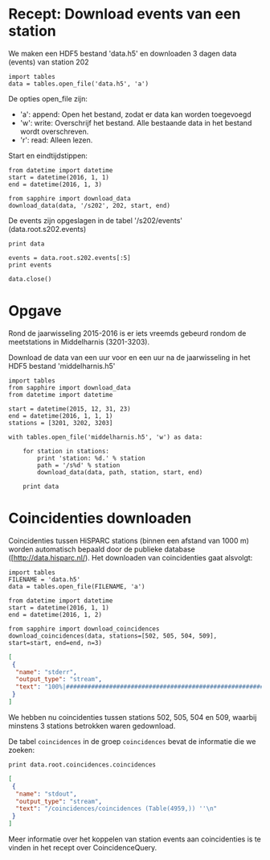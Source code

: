 # Recept: Download events van een station

We maken een HDF5 bestand 'data.h5' en downloaden 3 dagen data (events) van
station 202

```{.python .input  n=1}
import tables
data = tables.open_file('data.h5', 'a')
```

De opties open_file zijn:
- 'a': append: Open het bestand, zodat er data kan worden toegevoegd
- 'w': write: Overschrijf het bestand. Alle bestaande data in het bestand wordt
overschreven.
- 'r': read: Alleen lezen.

Start en eindtijdstippen:

```{.python .input  n=2}
from datetime import datetime
start = datetime(2016, 1, 1)
end = datetime(2016, 1, 3)
```

```{.python .input  n=3}
from sapphire import download_data
download_data(data, '/s202', 202, start, end)
```

De events zijn opgeslagen in de tabel '/s202/events' (data.root.s202.events)

```{.python .input  n=4}
print data
```

```{.python .input  n=5}
events = data.root.s202.events[:5]
print events
```

```{.python .input  n=6}
data.close()
```

# Opgave

Rond de jaarwisseling 2015-2016 is er iets vreemds gebeurd rondom de
meetstations in Middelharnis (3201-3203).

Download de data van een uur voor en een uur na de jaarwisseling in het HDF5
bestand 'middelharnis.h5'

```{.python .input  n=7}
import tables
from sapphire import download_data
from datetime import datetime

start = datetime(2015, 12, 31, 23)
end = datetime(2016, 1, 1, 1)
stations = [3201, 3202, 3203]

with tables.open_file('middelharnis.h5', 'w') as data:

    for station in stations:
        print 'station: %d.' % station
        path = '/s%d' % station
        download_data(data, path, station, start, end)

    print data
```

# Coincidenties downloaden

Coincidenties tussen HiSPARC stations (binnen een afstand van 1000 m) worden
automatisch bepaald door de publieke database ([http://data.hisparc.nl/).
Het downloaden van coincidenties gaat alsvolgt:

```{.python .input  n=5}
import tables
FILENAME = 'data.h5'
data = tables.open_file(FILENAME, 'a')
```

```{.python .input  n=12}
from datetime import datetime
start = datetime(2016, 1, 1)
end = datetime(2016, 1, 2)
```

```{.python .input  n=13}
from sapphire import download_coincidences
download_coincidences(data, stations=[502, 505, 504, 509], start=start, end=end, n=3)
```

```{.json .output n=13}
[
 {
  "name": "stderr",
  "output_type": "stream",
  "text": "100%|#############################################################|Time: 0:00:00\n"
 }
]
```

We hebben nu coincidenties tussen stations 502, 505, 504 en 509, waarbij
minstens 3 stations betrokken waren gedownload.

De tabel `coincidences` in de groep `coincidences` bevat de informatie die we
zoeken:

```{.python .input  n=18}
print data.root.coincidences.coincidences
```

```{.json .output n=18}
[
 {
  "name": "stdout",
  "output_type": "stream",
  "text": "/coincidences/coincidences (Table(4959,)) ''\n"
 }
]
```

Meer informatie over het koppelen van station events aan coincidenties is te
vinden in het recept over CoincidenceQuery.

